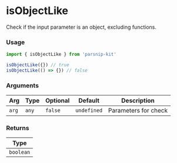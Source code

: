 # isObjectLike
      
Check if the input parameter is an object, excluding functions.

### Usage

```ts
import { isObjectLike } from 'parsnip-kit'

isObjectLike({}) // true
isObjectLike(() => {}) // false
```

      
### Arguments
      
| Arg | Type | Optional | Default | Description |
| --- | --- | --- | --- | --- |
| `arg` | `any` | `false` | `undefined` | Parameters for check |
      
### Returns

| Type |
| ---  |
| `boolean`  |